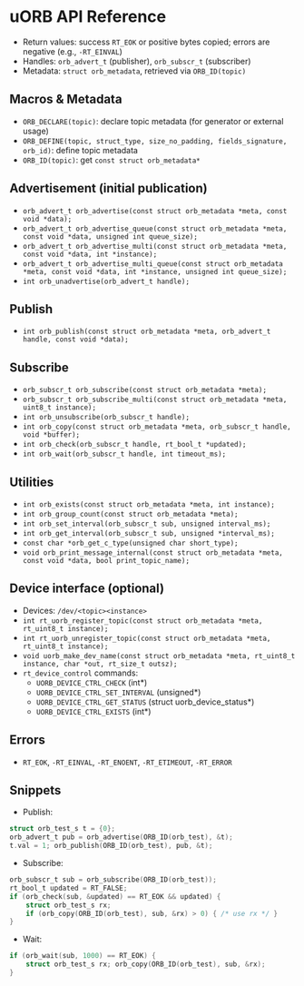 # uORB API Reference

- Return values: success `RT_EOK` or positive bytes copied; errors are negative (e.g., `-RT_EINVAL`)
- Handles: `orb_advert_t` (publisher), `orb_subscr_t` (subscriber)
- Metadata: `struct orb_metadata`, retrieved via `ORB_ID(topic)`

## Macros & Metadata

- `ORB_DECLARE(topic)`: declare topic metadata (for generator or external usage)
- `ORB_DEFINE(topic, struct_type, size_no_padding, fields_signature, orb_id)`: define topic metadata
- `ORB_ID(topic)`: get `const struct orb_metadata*`

## Advertisement (initial publication)

- `orb_advert_t orb_advertise(const struct orb_metadata *meta, const void *data);`
- `orb_advert_t orb_advertise_queue(const struct orb_metadata *meta, const void *data, unsigned int queue_size);`
- `orb_advert_t orb_advertise_multi(const struct orb_metadata *meta, const void *data, int *instance);`
- `orb_advert_t orb_advertise_multi_queue(const struct orb_metadata *meta, const void *data, int *instance, unsigned int queue_size);`
- `int orb_unadvertise(orb_advert_t handle);`

## Publish

- `int orb_publish(const struct orb_metadata *meta, orb_advert_t handle, const void *data);`

## Subscribe

- `orb_subscr_t orb_subscribe(const struct orb_metadata *meta);`
- `orb_subscr_t orb_subscribe_multi(const struct orb_metadata *meta, uint8_t instance);`
- `int orb_unsubscribe(orb_subscr_t handle);`
- `int orb_copy(const struct orb_metadata *meta, orb_subscr_t handle, void *buffer);`
- `int orb_check(orb_subscr_t handle, rt_bool_t *updated);`
- `int orb_wait(orb_subscr_t handle, int timeout_ms);`

## Utilities

- `int orb_exists(const struct orb_metadata *meta, int instance);`
- `int orb_group_count(const struct orb_metadata *meta);`
- `int orb_set_interval(orb_subscr_t sub, unsigned interval_ms);`
- `int orb_get_interval(orb_subscr_t sub, unsigned *interval_ms);`
- `const char *orb_get_c_type(unsigned char short_type);`
- `void orb_print_message_internal(const struct orb_metadata *meta, const void *data, bool print_topic_name);`

## Device interface (optional)

- Devices: `/dev/<topic><instance>`
- `int rt_uorb_register_topic(const struct orb_metadata *meta, rt_uint8_t instance);`
- `int rt_uorb_unregister_topic(const struct orb_metadata *meta, rt_uint8_t instance);`
- `void uorb_make_dev_name(const struct orb_metadata *meta, rt_uint8_t instance, char *out, rt_size_t outsz);`
- `rt_device_control` commands:
  - `UORB_DEVICE_CTRL_CHECK` (int*)
  - `UORB_DEVICE_CTRL_SET_INTERVAL` (unsigned*)
  - `UORB_DEVICE_CTRL_GET_STATUS` (struct uorb_device_status*)
  - `UORB_DEVICE_CTRL_EXISTS` (int*)

## Errors

- `RT_EOK`, `-RT_EINVAL`, `-RT_ENOENT`, `-RT_ETIMEOUT`, `-RT_ERROR`

## Snippets

- Publish:
```c
struct orb_test_s t = {0};
orb_advert_t pub = orb_advertise(ORB_ID(orb_test), &t);
t.val = 1; orb_publish(ORB_ID(orb_test), pub, &t);
```
- Subscribe:
```c
orb_subscr_t sub = orb_subscribe(ORB_ID(orb_test));
rt_bool_t updated = RT_FALSE;
if (orb_check(sub, &updated) == RT_EOK && updated) {
    struct orb_test_s rx;
    if (orb_copy(ORB_ID(orb_test), sub, &rx) > 0) { /* use rx */ }
}
```
- Wait:
```c
if (orb_wait(sub, 1000) == RT_EOK) {
    struct orb_test_s rx; orb_copy(ORB_ID(orb_test), sub, &rx);
}
```
